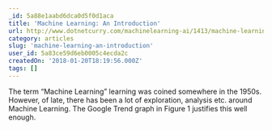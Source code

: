 ```yaml
---
_id: 5a88e1aabd6dca0d5f0d1aca
title: 'Machine Learning: An Introduction'
url: http://www.dotnetcurry.com/machinelearning-ai/1413/machine-learning-introduction
category: articles
slug: 'machine-learning-an-introduction'
user_id: 5a83ce59d6eb0005c4ecda2c
createdOn: '2018-01-20T18:19:56.000Z'
tags: []
---
```


The term “Machine Learning” learning was coined somewhere in the 1950s. However, of late, there has been a lot of exploration, analysis etc. around Machine Learning. The Google Trend graph in Figure 1 justifies this well enough.
